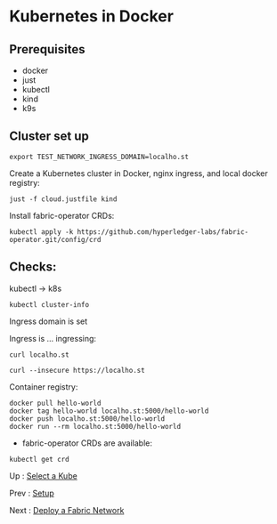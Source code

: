 # Kubernetes in Docker 

## Prerequisites 

- docker 
- just 
- kubectl
- kind
- k9s


## Cluster set up  

```shell
export TEST_NETWORK_INGRESS_DOMAIN=localho.st
```

Create a Kubernetes cluster in Docker, nginx ingress, and local docker registry:
```shell
just -f cloud.justfile kind 
```

Install fabric-operator CRDs:
```shell
kubectl apply -k https://github.com/hyperledger-labs/fabric-operator.git/config/crd
```


## Checks: 

kubectl -> k8s 
```shell
kubectl cluster-info 
```

Ingress domain is set 

Ingress is ... ingressing: 
```shell
curl localho.st
```

```shell
curl --insecure https://localho.st
```

Container registry: 
```shell
docker pull hello-world 
docker tag hello-world localho.st:5000/hello-world 
docker push localho.st:5000/hello-world
docker run --rm localho.st:5000/hello-world 
```

- fabric-operator CRDs are available:
```shell
kubectl get crd
```


Up : [Select a Kube](10-kube.md)

Prev : [Setup](00-setup.md)

Next : [Deploy a Fabric Network](20-fabric.md)

